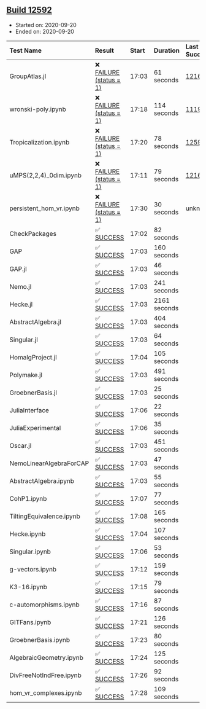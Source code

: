 ## [Build 12592](https://oscarci.mathematik.uni-kl.de/job/oscar/12592/)

* Started on: 2020-09-20
* Ended on: 2020-09-20

| Test Name    | Result | Start | Duration | Last Success | First Failure |
|:-------------|:-------|:------|:---------|:-------------|:--------------|
| GroupAtlas.jl | ❌ [FAILURE (status = 1)](https://oscarci.mathematik.uni-kl.de/job/oscar/12592/artifact/logs/build-12592/GroupAtlas.jl.log) | 17:03 | 61 seconds | [12167](https://oscarci.mathematik.uni-kl.de/job/oscar/12167/) | [12168](https://oscarci.mathematik.uni-kl.de/job/oscar/12168/) |
| wronski-poly.ipynb | ❌ [FAILURE (status = 1)](https://oscarci.mathematik.uni-kl.de/job/oscar/12592/artifact/logs/build-12592/wronski-poly.ipynb.log) | 17:18 | 114 seconds | [11192](https://oscarci.mathematik.uni-kl.de/job/oscar/11192/) | [11193](https://oscarci.mathematik.uni-kl.de/job/oscar/11193/) |
| Tropicalization.ipynb | ❌ [FAILURE (status = 1)](https://oscarci.mathematik.uni-kl.de/job/oscar/12592/artifact/logs/build-12592/Tropicalization.ipynb.log) | 17:20 | 78 seconds | [12591](https://oscarci.mathematik.uni-kl.de/job/oscar/12591/) | [12592](https://oscarci.mathematik.uni-kl.de/job/oscar/12592/) |
| uMPS(2,2,4)_0dim.ipynb | ❌ [FAILURE (status = 1)](https://oscarci.mathematik.uni-kl.de/job/oscar/12592/artifact/logs/build-12592/uMPS-2-2-4-_0dim.ipynb.log) | 17:11 | 79 seconds | [12167](https://oscarci.mathematik.uni-kl.de/job/oscar/12167/) | [12168](https://oscarci.mathematik.uni-kl.de/job/oscar/12168/) |
| persistent_hom_vr.ipynb | ❌ [FAILURE (status = 1)](https://oscarci.mathematik.uni-kl.de/job/oscar/12592/artifact/logs/build-12592/persistent_hom_vr.ipynb.log) | 17:30 | 30 seconds | unknown | unknown |
| CheckPackages | ✅ [SUCCESS](https://oscarci.mathematik.uni-kl.de/job/oscar/12592/artifact/logs/build-12592/CheckPackages.log) | 17:02 | 82 seconds |  |  |
| GAP | ✅ [SUCCESS](https://oscarci.mathematik.uni-kl.de/job/oscar/12592/artifact/logs/build-12592/GAP.log) | 17:03 | 160 seconds |  |  |
| GAP.jl | ✅ [SUCCESS](https://oscarci.mathematik.uni-kl.de/job/oscar/12592/artifact/logs/build-12592/GAP.jl.log) | 17:03 | 46 seconds |  |  |
| Nemo.jl | ✅ [SUCCESS](https://oscarci.mathematik.uni-kl.de/job/oscar/12592/artifact/logs/build-12592/Nemo.jl.log) | 17:03 | 241 seconds |  |  |
| Hecke.jl | ✅ [SUCCESS](https://oscarci.mathematik.uni-kl.de/job/oscar/12592/artifact/logs/build-12592/Hecke.jl.log) | 17:03 | 2161 seconds |  |  |
| AbstractAlgebra.jl | ✅ [SUCCESS](https://oscarci.mathematik.uni-kl.de/job/oscar/12592/artifact/logs/build-12592/AbstractAlgebra.jl.log) | 17:03 | 404 seconds |  |  |
| Singular.jl | ✅ [SUCCESS](https://oscarci.mathematik.uni-kl.de/job/oscar/12592/artifact/logs/build-12592/Singular.jl.log) | 17:03 | 64 seconds |  |  |
| HomalgProject.jl | ✅ [SUCCESS](https://oscarci.mathematik.uni-kl.de/job/oscar/12592/artifact/logs/build-12592/HomalgProject.jl.log) | 17:04 | 105 seconds |  |  |
| Polymake.jl | ✅ [SUCCESS](https://oscarci.mathematik.uni-kl.de/job/oscar/12592/artifact/logs/build-12592/Polymake.jl.log) | 17:03 | 491 seconds |  |  |
| GroebnerBasis.jl | ✅ [SUCCESS](https://oscarci.mathematik.uni-kl.de/job/oscar/12592/artifact/logs/build-12592/GroebnerBasis.jl.log) | 17:03 | 25 seconds |  |  |
| JuliaInterface | ✅ [SUCCESS](https://oscarci.mathematik.uni-kl.de/job/oscar/12592/artifact/logs/build-12592/JuliaInterface.log) | 17:06 | 22 seconds |  |  |
| JuliaExperimental | ✅ [SUCCESS](https://oscarci.mathematik.uni-kl.de/job/oscar/12592/artifact/logs/build-12592/JuliaExperimental.log) | 17:06 | 35 seconds |  |  |
| Oscar.jl | ✅ [SUCCESS](https://oscarci.mathematik.uni-kl.de/job/oscar/12592/artifact/logs/build-12592/Oscar.jl.log) | 17:03 | 451 seconds |  |  |
| NemoLinearAlgebraForCAP | ✅ [SUCCESS](https://oscarci.mathematik.uni-kl.de/job/oscar/12592/artifact/logs/build-12592/NemoLinearAlgebraForCAP.log) | 17:03 | 47 seconds |  |  |
| AbstractAlgebra.ipynb | ✅ [SUCCESS](https://oscarci.mathematik.uni-kl.de/job/oscar/12592/artifact/logs/build-12592/AbstractAlgebra.ipynb.log) | 17:03 | 55 seconds |  |  |
| CohP1.ipynb | ✅ [SUCCESS](https://oscarci.mathematik.uni-kl.de/job/oscar/12592/artifact/logs/build-12592/CohP1.ipynb.log) | 17:07 | 77 seconds |  |  |
| TiltingEquivalence.ipynb | ✅ [SUCCESS](https://oscarci.mathematik.uni-kl.de/job/oscar/12592/artifact/logs/build-12592/TiltingEquivalence.ipynb.log) | 17:08 | 165 seconds |  |  |
| Hecke.ipynb | ✅ [SUCCESS](https://oscarci.mathematik.uni-kl.de/job/oscar/12592/artifact/logs/build-12592/Hecke.ipynb.log) | 17:04 | 107 seconds |  |  |
| Singular.ipynb | ✅ [SUCCESS](https://oscarci.mathematik.uni-kl.de/job/oscar/12592/artifact/logs/build-12592/Singular.ipynb.log) | 17:06 | 53 seconds |  |  |
| g-vectors.ipynb | ✅ [SUCCESS](https://oscarci.mathematik.uni-kl.de/job/oscar/12592/artifact/logs/build-12592/g-vectors.ipynb.log) | 17:12 | 159 seconds |  |  |
| K3-16.ipynb | ✅ [SUCCESS](https://oscarci.mathematik.uni-kl.de/job/oscar/12592/artifact/logs/build-12592/K3-16.ipynb.log) | 17:15 | 79 seconds |  |  |
| c-automorphisms.ipynb | ✅ [SUCCESS](https://oscarci.mathematik.uni-kl.de/job/oscar/12592/artifact/logs/build-12592/c-automorphisms.ipynb.log) | 17:16 | 87 seconds |  |  |
| GITFans.ipynb | ✅ [SUCCESS](https://oscarci.mathematik.uni-kl.de/job/oscar/12592/artifact/logs/build-12592/GITFans.ipynb.log) | 17:21 | 126 seconds |  |  |
| GroebnerBasis.ipynb | ✅ [SUCCESS](https://oscarci.mathematik.uni-kl.de/job/oscar/12592/artifact/logs/build-12592/GroebnerBasis.ipynb.log) | 17:23 | 80 seconds |  |  |
| AlgebraicGeometry.ipynb | ✅ [SUCCESS](https://oscarci.mathematik.uni-kl.de/job/oscar/12592/artifact/logs/build-12592/AlgebraicGeometry.ipynb.log) | 17:24 | 125 seconds |  |  |
| DivFreeNotIndFree.ipynb | ✅ [SUCCESS](https://oscarci.mathematik.uni-kl.de/job/oscar/12592/artifact/logs/build-12592/DivFreeNotIndFree.ipynb.log) | 17:26 | 92 seconds |  |  |
| hom_vr_complexes.ipynb | ✅ [SUCCESS](https://oscarci.mathematik.uni-kl.de/job/oscar/12592/artifact/logs/build-12592/hom_vr_complexes.ipynb.log) | 17:28 | 109 seconds |  |  |
